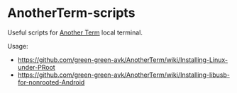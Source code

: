 # AnotherTerm-scripts
Useful scripts for [Another Term](https://github.com/green-green-avk/AnotherTerm/wiki) local terminal.

Usage:
* <https://github.com/green-green-avk/AnotherTerm/wiki/Installing-Linux-under-PRoot>
* <https://github.com/green-green-avk/AnotherTerm/wiki/Installing-libusb-for-nonrooted-Android>
